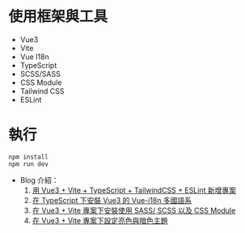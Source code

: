 # 使用框架與工具

* Vue3
* Vite
* Vue I18n
* TypeScript
* SCSS/SASS
* CSS Module
* Tailwind CSS
* ESLint

# 執行

```
npm install
npm run dev
```

* Blog 介紹：
  1. [用 Vue3 + Vite + TypeScript + TailwindCSS + ESLint 新增專案](https://muki.tw/tech/vue/vue3-vite-typescript-tailwindcss-eslint-template/)
  2. [在 TypeScript 下安裝 Vue3 的 Vue-i18n 多國語系](https://muki.tw/tech/vue/typescript-vue3-vue-i18n/)
  3. [在 Vue3 + Vite 專案下安裝使用 SASS/ SCSS 以及 CSS Module](https://muki.tw/tech/vue/vue3-vite-sass-scss-css-module/)
  4. [在 Vue3 + Vite 專案下設定亮色與暗色主題](https://muki.tw/tech/vue/vue3-vite-light-dark-theme/)
